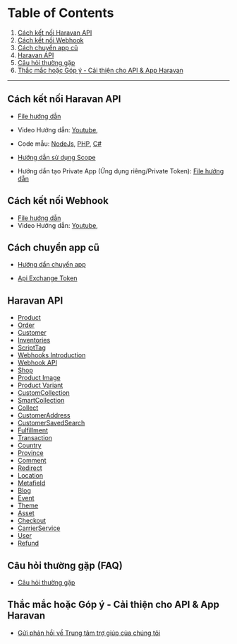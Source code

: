 # Table of Contents

1. [Cách kết nối Haravan API](#cách-kết-nối-haravan-api)
2. [Cách kết nối Webhook](#cách-kết-nối-webhook)
3. [Cách chuyển app cũ](#cách-chuyển-app-cũ)
4. [Haravan API](#haravan-api)
5. [Câu hỏi thường gặp](#câu-hỏi-thường-gặp-faq)
6. [Thắc mắc hoặc Góp ý - Cải thiện cho API & App Haravan](#thắc-mắc-hoặc-góp-ý---cải-thiện-cho-api--app-haravan)
--------------------------------------------

## Cách kết nối Haravan API

* [File hướng dẫn](https://github.com/Haravan/docs-omni/blob/master/C%C3%A1ch%20k%E1%BA%BFt%20n%E1%BB%91i%20Haravan%20API/pdf/huong_dan_tao_app_ket_noi_api.pdf)
* Video Hướng dẫn:
  [Youtube](https://youtu.be/gzJ0_qbrvYM),
* Code mẫu: 
  [NodeJs](https://github.com/Haravan/Omni_OAuth2_nodejs),
  [PHP](https://github.com/Haravan/Omni_OAuth2_php),
  [C#](https://github.com/Haravan/apps_dotnet)

* [Hướng dẫn sử dụng Scope](https://github.com/Haravan/docs-omni/blob/master/C%C3%A1ch%20k%E1%BA%BFt%20n%E1%BB%91i%20Haravan%20API/pdf/huong_dan_scope.pdf)
* Hướng dẩn tạo Private App (Ứng dụng riêng/Private Token): [File hướng dẫn](https://github.com/Haravan/docs-omni/blob/master/C%C3%A1ch%20k%E1%BA%BFt%20n%E1%BB%91i%20Haravan%20API/pdf/private_app.pdf)

## Cách kết nối Webhook

* [File hướng dẫn](https://github.com/Haravan/docs-omni/blob/master/C%C3%A1ch%20k%E1%BA%BFt%20n%E1%BB%91i%20Haravan%20API/pdf/Webhook.pdf)  
* Video Hướng dẫn:
  [Youtube](https://youtu.be/wicCqR3Rrjo),

## Cách chuyển app cũ

* [Hướng dẩn chuyển app](https://github.com/Haravan/docs-omni/blob/master/C%C3%A1ch%20k%E1%BA%BFt%20n%E1%BB%91i%20Haravan%20API/pdf/huong_dan_chuyen_app.pdf)

* [Api Exchange Token](https://github.com/Haravan/docs-omni/blob/master/C%C3%A1ch%20k%E1%BA%BFt%20n%E1%BB%91i%20Haravan%20API/pdf/Api_exchange_token.pdf)

## Haravan API

* [Product](https://github.com/Haravan/docs-omni/blob/master/Haravan%20API/Product.pdf)
* [Order](https://github.com/Haravan/docs-omni/blob/master/Haravan%20API/Order.pdf)
* [Customer](https://github.com/Haravan/docs-omni/blob/master/Haravan%20API/Customer.pdf)
* [Inventories](https://github.com/Haravan/docs-omni/blob/master/Haravan%20API/Inventories.pdf)
* [ScriptTag](https://docs.haravan.com/blogs/ui-integrations/1000017817-scripttag)
* [Webhooks Introduction](https://docs.haravan.com/blogs/webhooks/1000017841-introduction)
* [Webhook API](https://docs.haravan.com/blogs/api-reference/1000017858-webhook)
* [Shop](https://docs.haravan.com/blogs/api-reference/1000018002-shop)
* [Product Image](https://docs.haravan.com/blogs/api-reference/1000085504-product-image)
* [Product Variant](https://docs.haravan.com/blogs/api-reference/1000018027-product-variant)
* [CustomCollection](https://docs.haravan.com/blogs/api-reference/1000018176-customcollection)
* [SmartCollection](https://docs.haravan.com/blogs/api-reference/1000018160-smartcollection)
* [Collect](https://docs.haravan.com/blogs/api-reference/1000018022-collect)
* [CustomerAddress](https://docs.haravan.com/blogs/api-reference/1000018011-customeraddress)
* [CustomerSavedSearch](https://docs.haravan.com/blogs/api-reference/1000018006-customersavedsearch)
* [Fulfillment](https://docs.haravan.com/blogs/api-reference/1000018043-fulfillment)
* [Transaction](https://docs.haravan.com/blogs/api-reference/1000018042-transaction)
* [Country](https://docs.haravan.com/blogs/api-reference/1000018020-country)
* [Province](https://docs.haravan.com/blogs/api-reference/1000018180-province)
* [Comment](https://docs.haravan.com/blogs/api-reference/1000018179-comment)
* [Redirect](https://docs.haravan.com/blogs/api-reference/1000018178-redirect)
* [Location](https://docs.haravan.com/blogs/api-reference/1000018173-location)
* [Metafield](https://docs.haravan.com/blogs/api-reference/1000018026-metafield)
* [Blog](https://docs.haravan.com/blogs/api-reference/1000018024-blog)
* [Event](https://docs.haravan.com/blogs/api-reference/1000018008-event)
* [Theme](https://docs.haravan.com/blogs/api-reference/1000018005-theme)
* [Asset](https://docs.haravan.com/blogs/api-reference/1000018001-asset)
* [Checkout](https://docs.haravan.com/blogs/api-reference/1000018004-checkout)
* [CarrierService](https://docs.haravan.com/blogs/api-reference/1000018000-carrierservice)
* [User](https://docs.haravan.com/blogs/api-reference/1000017999-user)
* [Refund](https://docs.haravan.com/blogs/api-reference/1000017998-refund)

## Câu hỏi thường gặp (FAQ)
* [Câu hỏi thường gặp](https://support.haravan.com/support/solutions)

## Thắc mắc hoặc Góp ý - Cải thiện cho API & App Haravan
* [Gửi phản hồi về Trung tâm trợ giúp của chúng tôi](http://bit.ly/2JwHbC5)







